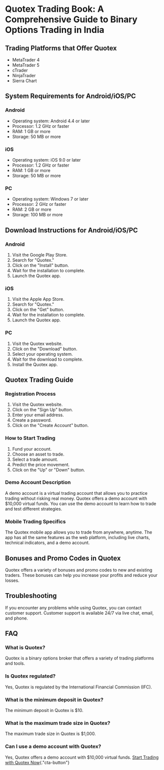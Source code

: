# Quotex Trading Book: A Comprehensive Guide to Binary Options Trading in India

## Trading Platforms that Offer Quotex

-   MetaTrader 4
-   MetaTrader 5
-   cTrader
-   NinjaTrader
-   Sierra Chart

## System Requirements for Android/iOS/PC

### Android

-   Operating system: Android 4.4 or later
-   Processor: 1.2 GHz or faster
-   RAM: 1 GB or more
-   Storage: 50 MB or more

### iOS

-   Operating system: iOS 9.0 or later
-   Processor: 1.2 GHz or faster
-   RAM: 1 GB or more
-   Storage: 50 MB or more

### PC

-   Operating system: Windows 7 or later
-   Processor: 2 GHz or faster
-   RAM: 2 GB or more
-   Storage: 100 MB or more

## Download Instructions for Android/iOS/PC

### Android

1.  Visit the Google Play Store.
2.  Search for "Quotex."
3.  Click on the "Install" button.
4.  Wait for the installation to complete.
5.  Launch the Quotex app.

### iOS

1.  Visit the Apple App Store.
2.  Search for "Quotex."
3.  Click on the "Get" button.
4.  Wait for the installation to complete.
5.  Launch the Quotex app.

### PC

1.  Visit the Quotex website.
2.  Click on the "Download" button.
3.  Select your operating system.
4.  Wait for the download to complete.
5.  Install the Quotex app.

## Quotex Trading Guide

### Registration Process

1.  Visit the Quotex website.
2.  Click on the "Sign Up" button.
3.  Enter your email address.
4.  Create a password.
5.  Click on the "Create Account" button.

### How to Start Trading

1.  Fund your account.
2.  Choose an asset to trade.
3.  Select a trade amount.
4.  Predict the price movement.
5.  Click on the "Up" or "Down" button.

### Demo Account Description

A demo account is a virtual trading account that allows you to practice
trading without risking real money. Quotex offers a demo account with
\$10,000 virtual funds. You can use the demo account to learn how to
trade and test different strategies.

### Mobile Trading Specifics

The Quotex mobile app allows you to trade from anywhere, anytime. The
app has all the same features as the web platform, including live
charts, technical indicators, and a demo account.

## Bonuses and Promo Codes in Quotex

Quotex offers a variety of bonuses and promo codes to new and existing
traders. These bonuses can help you increase your profits and reduce
your losses.

## Troubleshooting

If you encounter any problems while using Quotex, you can contact
customer support. Customer support is available 24/7 via live chat,
email, and phone.

## FAQ

### What is Quotex?

Quotex is a binary options broker that offers a variety of trading
platforms and tools.

### Is Quotex regulated?

Yes, Quotex is regulated by the International Financial Commission
(IFC).

### What is the minimum deposit in Quotex?

The minimum deposit in Quotex is \$10.

### What is the maximum trade size in Quotex?

The maximum trade size in Quotex is \$1,000.

### Can I use a demo account with Quotex?

Yes, Quotex offers a demo account with \$10,000 virtual funds. [Start
Trading with Quotex
Now](\%22https://traff.sbs/brokerqxsignup\%22){."cta-button"}

